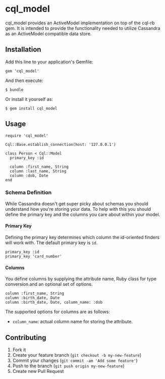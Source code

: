 # cql_model

cql_model provides an ActiveModel implementation on top of the cql-rb gem. It
is intended to provide the functionality needed to utilize Cassandra as an
ActiveModel compatible data store.

## Installation

Add this line to your application's Gemfile:

    gem 'cql_model'

And then execute:

    $ bundle

Or install it yourself as:

    $ gem install cql_model

## Usage

    require 'cql_model'

    Cql::Base.establish_connection(host: '127.0.0.1')

    class Person < Cql::Model
      primary_key :id

      column :first_name, String
      column :last_name, String
      column :dob, Date
    end

### Schema Definition

While Cassandra doesn't get super picky about schemas you should understand how
you're storing your data. To help with this you should define the primary key
and the columns you care about within your model.

#### Primary Key

Defining the primary key determines which column the id-oriented finders will
work with. The default primary key is `id`.

    primary_key :id
    primary_key 'card_number'

#### Columns

You define columns by supplying the attribute name, Ruby class for type
conversion and an optional set of options.

    column :first_name, String
    column :birth_date, Date
    column :birth_date, Date, column_name: :dob

The supported options for columns are as follows:

* `column_name`: actual column name for storing the attribute.

## Contributing

1. Fork it
2. Create your feature branch (`git checkout -b my-new-feature`)
3. Commit your changes (`git commit -am 'Add some feature'`)
4. Push to the branch (`git push origin my-new-feature`)
5. Create new Pull Request
